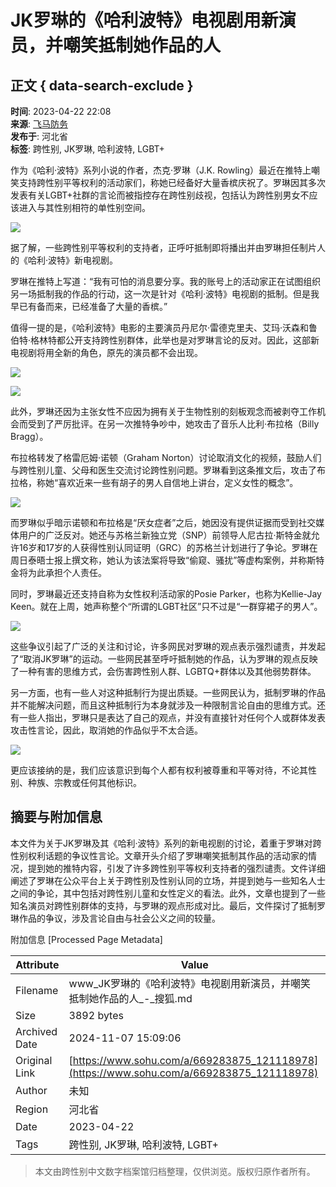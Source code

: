 # JK罗琳的《哈利波特》电视剧用新演员，并嘲笑抵制她作品的人

## 正文 { data-search-exclude }


**时间**: 2023-04-22 22:08  
**来源**: [飞马防务](http://www.toutiao.com/item/7224874492886286908)  
**发布于**: 河北省  
**标签**: 跨性别, JK罗琳, 哈利波特, LGBT+  

作为《哈利·波特》系列小说的作者，杰克·罗琳（J.K. Rowling）最近在推特上嘲笑支持跨性别平等权利的活动家们，称她已经备好大量香槟庆祝了。罗琳因其多次发表有关LGBT+社群的言论而被指控存在跨性别歧视，包括认为跨性别男女不应该进入与其性别相符的单性别空间。

![](//p6.itc.cn/q_70/images03/20230422/6a100efb98d04b2ea209a2076219c93d.jpeg)

据了解，一些跨性别平等权利的支持者，正呼吁抵制即将播出并由罗琳担任制片人的《哈利·波特》新电视剧。

罗琳在推特上写道：“我有可怕的消息要分享。我的账号上的活动家正在试图组织另一场抵制我的作品的行动，这一次是针对《哈利·波特》电视剧的抵制。但是我早已有备而来，已经准备了大量的香槟。”

值得一提的是，《哈利波特》电影的主要演员丹尼尔·雷德克里夫、艾玛·沃森和鲁伯特·格林特都公开支持跨性别群体，此举也是对罗琳言论的反对。因此，这部新电视剧将用全新的角色，原先的演员都不会出现。

![](//p3.itc.cn/q_70/images03/20230422/57d122f403a740618f98d7605bfbd505.jpeg)

![](https://p2.itc.cn/q_70/images03/20230422/e47600c1108c4fd49deaac0a4a87b864.jpeg)

此外，罗琳还因为主张女性不应因为拥有关于生物性别的刻板观念而被剥夺工作机会而受到了严厉批评。在另一次推特争吵中，她攻击了音乐人比利·布拉格（Billy Bragg）。

布拉格转发了格雷厄姆·诺顿（Graham Norton）讨论取消文化的视频，鼓励人们与跨性别儿童、父母和医生交流讨论跨性别问题。罗琳看到这条推文后，攻击了布拉格，称她“喜欢近来一些有胡子的男人自信地上讲台，定义女性的概念”。

![](//p3.itc.cn/q_70/images03/20230422/31f599d5bc10427fb26ca16f186bd32a.jpeg)

而罗琳似乎暗示诺顿和布拉格是“厌女症者”之后，她因没有提供证据而受到社交媒体用户的广泛反对。她还与苏格兰新独立党（SNP）前领导人尼古拉·斯特金就允许16岁和17岁的人获得性别认同证明（GRC）的苏格兰计划进行了争论。罗琳在周日泰晤士报上撰文称，她认为该法案将导致“偷窥、骚扰”等虚构案例，并称斯特金将为此承担个人责任。

同时，罗琳最近还支持自称为女性权利活动家的Posie Parker，也称为Kellie-Jay Keen。就在上周，她声称整个“所谓的LGBT社区”只不过是“一群穿裙子的男人”。

![](//p9.itc.cn/q_70/images03/20230422/ffa12a010f794194b31c20ce8b1ae0a1.jpeg)

这些争议引起了广泛的关注和讨论，许多网民对罗琳的观点表示强烈谴责，并发起了“取消JK罗琳”的运动。一些网民甚至呼吁抵制她的作品，认为罗琳的观点反映了一种有害的思维方式，会伤害跨性别人群、LGBTQ+群体以及其他弱势群体。

另一方面，也有一些人对这种抵制行为提出质疑。一些网民认为，抵制罗琳的作品并不能解决问题，而且这种抵制行为本身就涉及一种限制言论自由的思维方式。还有一些人指出，罗琳只是表达了自己的观点，并没有直接针对任何个人或群体发表攻击性言论，因此，取消她的作品似乎不太合适。

![](//p4.itc.cn/q_70/images03/20230422/16f25b435a314d5e9cf41e845352b42e.jpeg)

更应该接纳的是，我们应该意识到每个人都有权利被尊重和平等对待，不论其性别、种族、宗教或任何其他标识。

## 摘要与附加信息

<!-- tcd_abstract -->
本文件为关于JK罗琳及其《哈利·波特》系列的新电视剧的讨论，着重于罗琳对跨性别权利话题的争议性言论。文章开头介绍了罗琳嘲笑抵制其作品的活动家的情况，提到她的推特内容，引发了许多跨性别平等权利支持者的强烈谴责。文件详细阐述了罗琳在公众平台上关于跨性别及性别认同的立场，并提到她与一些知名人士之间的争论，其中包括对跨性别儿童和女性定义的看法。此外，文章也提到了一些知名演员对跨性别群体的支持，与罗琳的观点形成对比。最后，文件探讨了抵制罗琳作品的争议，涉及言论自由与社会公义之间的较量。
<!-- tcd_abstract_end -->

附加信息 [Processed Page Metadata]

| Attribute       | Value                                  |
|-----------------|----------------------------------------|
| Filename        | www_JK罗琳的《哈利波特》电视剧用新演员，并嘲笑抵制她作品的人_-_搜狐.md                             |
| Size            | 3892 bytes                           |
| Archived Date   | 2024-11-07 15:09:06                             |
| Original Link   | [https://www.sohu.com/a/669283875_121118978](https://www.sohu.com/a/669283875_121118978)                       |
| Author          | 未知                               |
| Region          | 河北省                               |
| Date            | 2023-04-22                                 |
| Tags            | 跨性别, JK罗琳, 哈利波特, LGBT+                                 |
>
> 本文由跨性别中文数字档案馆归档整理，仅供浏览。版权归原作者所有。
>
